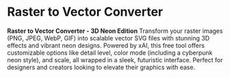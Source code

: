 # Raster to Vector Converter
 **Raster to Vector Converter - 3D Neon Edition**   Transform your raster images (PNG, JPEG, WebP, GIF) into scalable vector SVG files with stunning 3D effects and vibrant neon designs. Powered by xAI, this free tool offers customizable options like detail level, color mode (including a cyberpunk neon style), and scale, all wrapped in a sleek, futuristic interface. Perfect for designers and creators looking to elevate their graphics with ease.
